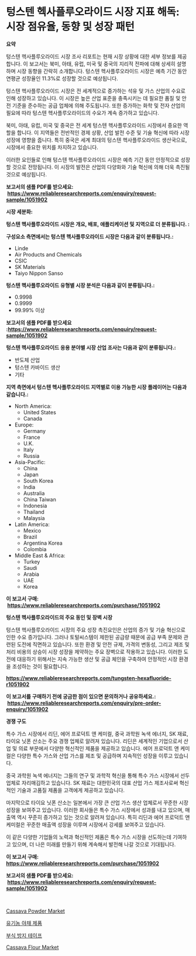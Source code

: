 <p><h1>텅스텐 헥사플루오라이드 시장 지표 해독: 시장 점유율, 동향 및 성장 패턴</h1></p><p><strong>요약</strong></p>
<p><p>텅스텐 헥사플루오라이드 시장 조사 리포트는 현재 시장 상황에 대한 세부 정보를 제공합니다. 이 보고서는 북미, 아태, 유럽, 미국 및 중국의 지리적 전파에 대해 상세히 설명하며 시장 동향을 간략히 소개합니다. 텅스텐 헥사플루오라이드 시장은 예측 기간 동안 연평균 성장율인 11.3%로 성장할 것으로 예상됩니다.</p><p>텅스텐 헥사플루오라이드 시장은 전 세계적으로 증가하는 석유 및 가스 산업의 수요로 인해 성장하고 있습니다. 이 시장은 높은 산업 표준을 충족시키는 데 필요한 품질 및 안전 기준을 준수하는 공급 업체에 의해 주도됩니다. 또한 증가하는 화학 및 전자 산업의 필요에 따라 텅스텐 헥사플루오라이드의 수요가 계속 증가하고 있습니다.</p><p>북미, 아태, 유럽, 미국 및 중국은 전 세계 텅스텐 헥사플루오라이드 시장에서 중요한 역할을 합니다. 이 지역들은 전반적인 경제 상황, 산업 발전 수준 및 기술 혁신에 따라 시장 성장에 영향을 줍니다. 특히 중국은 세계 최대의 텅스텐 헥사플루오라이드 생산국으로, 시장에서 중요한 위치를 차지하고 있습니다.</p><p>이러한 요인들로 인해 텅스텐 헥사플루오라이드 시장은 예측 기간 동안 안정적으로 성장할 것으로 전망됩니다. 이 시장의 발전은 산업의 다양화와 기술 혁신에 의해 더욱 촉진될 것으로 예상됩니다.</p></p>
<p><strong>보고서의 샘플 PDF를 받으세요: &nbsp;<a href="https://www.reliableresearchreports.com/enquiry/request-sample/1051902">https://www.reliableresearchreports.com/enquiry/request-sample/1051902</a></strong></p>
<p><strong>시장 세분화:</strong></p>
<p><strong> 텅스텐 헥사플루오라이드 시장은 개요, 배포, 애플리케이션 및 지역으로 더 분류됩니다. :</strong></p>
<p><strong>구성요소 측면에서는 텅스텐 헥사플루오라이드 시장은 다음과 같이 분류됩니다.:</strong></p>
<p><ul><li>Linde</li><li>Air Products and Chemicals</li><li>CSIC</li><li>SK Materials</li><li>Taiyo Nippon Sanso</li></ul></p>
<p><strong> 텅스텐 헥사플루오라이드 유형별 시장 분석은 다음과 같이 분류됩니다.:</strong></p>
<p><ul><li>0.9998</li><li>0.9999</li><li>99.99% 이상</li></ul></p>
<p><strong>보고서의 샘플 PDF를 받으세요 :<a href="https://www.reliableresearchreports.com/enquiry/request-sample/1051902">https://www.reliableresearchreports.com/enquiry/request-sample/1051902</a></strong></p>
<p><strong> 텅스텐 헥사플루오라이드 응용 분야별 시장 산업 조사는 다음과 같이 분류됩니다.:</strong></p>
<p><ul><li>반도체 산업</li><li>텅스텐 카바이드 생산</li><li>기타</li></ul></p>
<p><strong>지역 측면에서 텅스텐 헥사플루오라이드 지역별로 이용 가능한 시장 플레이어는 다음과 같습니다.:</strong></p>
<p><ul>
    <li>
        North America:
        <ul>
            <li>United States</li>
            <li>Canada</li>
        </ul>
    </li>
    <li>
        Europe:
        <ul>
            <li>Germany</li>
            <li>France</li>
            <li>U.K.</li>
            <li>Italy</li>
            <li>Russia</li>
        </ul>
    </li>
    <li>
        Asia-Pacific:
        <ul>
            <li>China</li>
            <li>Japan</li>
            <li>South Korea</li>
            <li>India</li>
            <li>Australia</li>
            <li>China Taiwan</li>
            <li>Indonesia</li>
            <li>Thailand</li>
            <li>Malaysia</li>
        </ul>
    </li>
    <li>
        Latin America:
        <ul>
            <li>Mexico</li>
            <li>Brazil</li>
            <li>Argentina Korea</li>
            <li>Colombia</li>
        </ul>
    </li>
    <li>
        Middle East & Africa:
        <ul>
            <li>Turkey</li>
            <li>Saudi</li>
            <li>Arabia</li>
            <li>UAE</li>
            <li>Korea</li>
        </ul>
    </li>
    </ul></p>
<p><strong>이 보고서 구매: &nbsp;<a href="https://www.reliableresearchreports.com/purchase/1051902">https://www.reliableresearchreports.com/purchase/1051902</a></strong></p>
<p><strong>텅스텐 헥사플루오라이드의 주요 동인 및 장벽 시장</strong></p>
<p><p>텅스텐 헥사플루오라이드 시장의 주요 성장 촉진요인은 산업의 증가 및 기술 혁신으로 인한 수요 증가입니다. 그러나 토털씨스템이 제한된 공급량 때문에 공급 부족 문제와 관련된 도전에 직면하고 있습니다. 또한 환경 및 안전 규제, 가격의 변동성, 그리고 제조 및 처리 비용의 상승이 시장 성장을 제약하는 주요 장벽으로 작용하고 있습니다. 이러한 도전에 대응하기 위해서는 지속 가능한 생산 및 공급 체인을 구축하여 안정적인 시장 환경을 조성하는 것이 필요합니다.</p></p>
<p><strong><a href="https://www.reliableresearchreports.com/tungsten-hexafluoride-r1051902">https://www.reliableresearchreports.com/tungsten-hexafluoride-r1051902</a></strong></p>
<p><strong>이 보고서를 구매하기 전에 궁금한 점이 있으면 문의하거나 공유하세요.: &nbsp;<a href="https://www.reliableresearchreports.com/enquiry/pre-order-enquiry/1051902">https://www.reliableresearchreports.com/enquiry/pre-order-enquiry/1051902</a></strong></p>
<p><strong>경쟁 구도</strong></p>
<p><p>특수 가스 시장에서 리딘, 에어 프로덕트 앤 케미컬, 중국 과학원 녹색 에너지, SK 재료, 타이요 닛폰 산소는 주요 경쟁 업체로 알려져 있습니다. 리딘은 세계적인 기업으로서 산업 및 의료 부문에서 다양한 혁신적인 제품을 제공하고 있습니다. 에어 프로덕트 앤 케미컬은 다양한 특수 가스와 산업 가스를 제조 및 공급하며 지속적인 성장을 이루고 있습니다. </p><p>중국 과학원 녹색 에너지는 그들의 연구 및 과학적 혁신을 통해 특수 가스 시장에서 선두 업체로 자리매김하고 있습니다. SK 재료는 대한민국의 대표 산업 가스 제조사로써 혁신적인 기술과 고품질 제품을 고객에게 제공하고 있습니다. </p><p>마지막으로 타이요 닛폰 산소는 일본에서 가장 큰 산업 가스 생산 업체로서 꾸준한 시장 성장을 보여주고 있습니다. 이러한 회사들은 특수 가스 시장에서 성과를 내고 있으며, 매출액 역시 꾸준히 증가하고 있는 것으로 알려져 있습니다. 특히 리딘과 에어 프로덕트 앤 케미컬은 꾸준한 매출액 성장을 이루며 시장에서 강세를 보여주고 있습니다. </p><p>이 같은 다양한 기업들의 노력과 혁신적인 제품은 특수 가스 시장을 선도하는데 기여하고 있으며, 더 나은 미래를 만들기 위해 계속해서 발전해 나갈 것으로 기대됩니다.</p></p>
<p><strong>이 보고서 구매: &nbsp; <a href="https://www.reliableresearchreports.com/purchase/1051902">https://www.reliableresearchreports.com/purchase/1051902</a></strong></p>
<p><strong>보고서의 샘플 PDF를 받으세요: &nbsp;<a href="https://www.reliableresearchreports.com/enquiry/request-sample/1051902">https://www.reliableresearchreports.com/enquiry/request-sample/1051902</a></strong><strong></strong></p>
<p>&nbsp;</p>
<p><p><a href="https://github.com/sofayahoo2023/Market-Research-Report-List-3/blob/main/cassava-powder-market.md">Cassava Powder Market</a></p><p><a href="https://github.com/vss5505pa7z1p/Market-Research-Report-List-1/blob/main/639858016279.md">유기농 야채 제품</a></p><p><a href="https://github.com/FelipeGrrady654556/Market-Research-Report-List-1/blob/main/469504916278.md">부식 방지 테이프</a></p><p><a href="https://github.com/joannesouthgate/Market-Research-Report-List-2/blob/main/cassava-flour-market.md">Cassava Flour Market</a></p></p>
